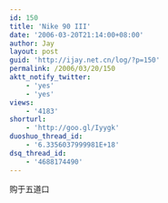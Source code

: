 ```yaml
---
id: 150
title: 'Nike 90 III'
date: '2006-03-20T21:14:00+08:00'
author: Jay
layout: post
guid: 'http://ijay.net.cn/log/?p=150'
permalink: /2006/03/20/150
aktt_notify_twitter:
    - 'yes'
    - 'yes'
views:
    - '4183'
shorturl:
    - 'http://goo.gl/Iyygk'
duoshuo_thread_id:
    - '6.3356037999981E+18'
dsq_thread_id:
    - '4688174490'
---
```


<div>购于五道口</div>